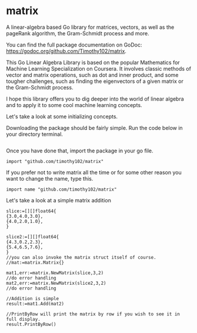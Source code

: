 # matrix
A linear-algebra based Go library for matrices, vectors, as well as the pageRank algorithm, the Gram-Schmidt process and more.


You can find the full package documentation on GoDoc: https://godoc.org/github.com/Timothy102/matrix.

This Go Linear Algebra Library is based on the popular Mathematics for Machine Learning Specialization on Coursera. It involves classic methods of vector and matrix operations, such as dot and inner product, and some tougher challenges, such as finding the eigenvectors of a given matrix or the Gram-Schmidt process.


I hope this library offers you to dig deeper into the world of linear algebra and to apply it to some cool machine learning concepts.


Let's take a look at some initializing concepts.

Downloading the package should be fairly simple. Run the code below in your directory terminal.
```go get github.com/timothy102/matrix
```
Once you have done that, import the package in your go file.
```
import "github.com/timothy102/matrix"
```
If you prefer not to write matrix all the time or for some other reason you want to change the name, type this.
```
import name "github.com/timothy102/matrix"
```
Let's take a look at a simple matrix addition
```
slice:=[][]float64{
{3.0,4.0,3.0},
{4.0,2.0,1.0},
}

slice2:=[][]float64{
{4.3,0.2,2.3},
{5.4,6.5,7.6},
}
//you can also invoke the matrix struct itself of course.
//mat:=matrix.Matrix{}

mat1,err:=matrix.NewMatrix(slice,3,2)
//do error handling
mat2,err:=matrix.NewMatrix(slice2,3,2)
//do error handling

//Addition is simple
result:=mat1.Add(mat2)

//PrintByRow will print the matrix by row if you wish to see it in full display.
result.PrintByRow()
```
